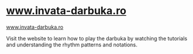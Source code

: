 # www.invata-darbuka.ro
www.invata-darbuka.ro

Visit the website to learn how to play the darbuka by watching the tutorials and understanding the rhythm patterns and notations.
